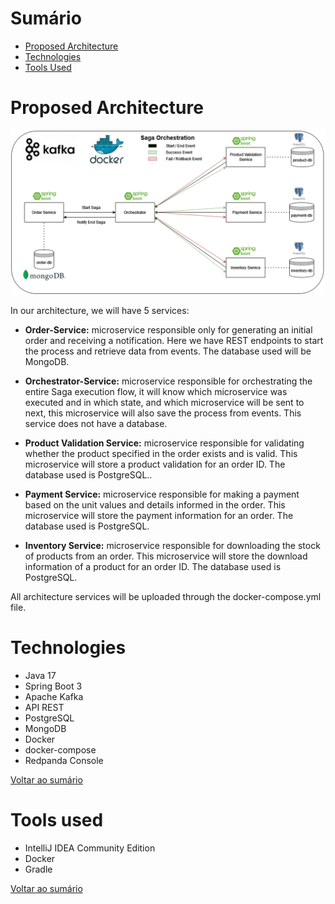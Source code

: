 # Sumário

- [Proposed Architecture](#ProposedArchitecture)
- [Technologies](#Technologies)
- [Tools Used](#Toolsused)
  
# Proposed Architecture

<picture>
  <source media="(prefers-color-scheme: dark)" srcset="https://github.com/kanttanhed/Microservices-Saga-orchestrated/blob/main/content/Architecture.png">
  <source media="(prefers-color-scheme: light)" srcset="https://github.com/kanttanhed/Microservices-Saga-orchestrated/blob/main/content/Architecture.png">
  <img alt="Shows an illustrated sun in light mode and a moon with stars in dark mode." src="https://github.com/kanttanhed/Microservices-Saga-orchestrated/blob/main/content/Architecture.png">
</picture>

In our architecture, we will have 5 services:

* **Order-Service:** microservice responsible only for generating an initial order and receiving a notification. Here we have REST endpoints to start the process and retrieve data from events. The database used will be MongoDB.

* **Orchestrator-Service:** microservice responsible for orchestrating the entire Saga execution flow, it will know which microservice was executed and in which state, and which microservice will be sent to next, this microservice will also save the process from events. This service does not have a database.

* **Product Validation Service:** microservice responsible for validating whether the product specified in the order exists and is valid. This microservice will store a product validation for an order ID. The database used is PostgreSQL..

* **Payment Service:** microservice responsible for making a payment based on the unit values and details informed in the order. This microservice will store the payment information for an order. The database used is PostgreSQL.

* **Inventory Service:** microservice responsible for downloading the stock of products from an order. This microservice will store the download information of a product for an order ID. The database used is PostgreSQL.

All architecture services will be uploaded through the docker-compose.yml file.

# Technologies
* Java 17
* Spring Boot 3
* Apache Kafka
* API REST
* PostgreSQL
* MongoDB
* Docker
* docker-compose
* Redpanda Console
  
[Voltar ao sumário](#Sumário)

# Tools used

* IntelliJ IDEA Community Edition
* Docker
* Gradle
  
[Voltar ao sumário](#Sumário)
